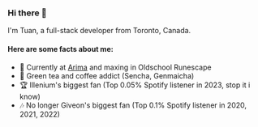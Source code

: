 ### Hi there 👋

I'm Tuan, a full-stack developer from Toronto, Canada.

#### Here are some facts about me:
- 🌱 Currently at [Arima](www.arimadata.com) and maxing in Oldschool Runescape
- 🍵 Green tea and coffee addict (Sencha, Genmaicha)
- 🏆 Illenium's biggest fan (Top 0.05% Spotify listener in 2023, stop it i know)
- 🎶 No longer Giveon's biggest fan (Top 0.1% Spotify listener in 2020, 2021, 2022)
